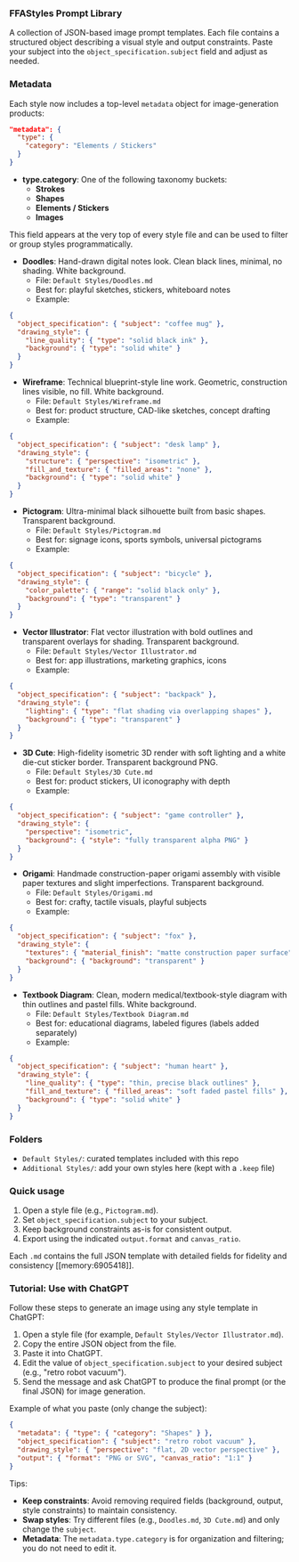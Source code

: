 ### FFAStyles Prompt Library

A collection of JSON-based image prompt templates. Each file contains a structured object describing a visual style and output constraints. Paste your subject into the `object_specification.subject` field and adjust as needed.

### Metadata

Each style now includes a top-level `metadata` object for image-generation products:

```json
"metadata": {
  "type": {
    "category": "Elements / Stickers"
  }
}
```

- **type.category**: One of the following taxonomy buckets:
  - **Strokes**
  - **Shapes**
  - **Elements / Stickers**
  - **Images**

This field appears at the very top of every style file and can be used to filter or group styles programmatically.

- **Doodles**: Hand-drawn digital notes look. Clean black lines, minimal, no shading. White background.
  - File: `Default Styles/Doodles.md`
  - Best for: playful sketches, stickers, whiteboard notes
  - Example:
```json
{
  "object_specification": { "subject": "coffee mug" },
  "drawing_style": {
    "line_quality": { "type": "solid black ink" },
    "background": { "type": "solid white" }
  }
}
```

- **Wireframe**: Technical blueprint-style line work. Geometric, construction lines visible, no fill. White background.
  - File: `Default Styles/Wireframe.md`
  - Best for: product structure, CAD-like sketches, concept drafting
  - Example:
```json
{
  "object_specification": { "subject": "desk lamp" },
  "drawing_style": {
    "structure": { "perspective": "isometric" },
    "fill_and_texture": { "filled_areas": "none" },
    "background": { "type": "solid white" }
  }
}
```

- **Pictogram**: Ultra-minimal black silhouette built from basic shapes. Transparent background.
  - File: `Default Styles/Pictogram.md`
  - Best for: signage icons, sports symbols, universal pictograms
  - Example:
```json
{
  "object_specification": { "subject": "bicycle" },
  "drawing_style": {
    "color_palette": { "range": "solid black only" },
    "background": { "type": "transparent" }
  }
}
```

- **Vector Illustrator**: Flat vector illustration with bold outlines and transparent overlays for shading. Transparent background.
  - File: `Default Styles/Vector Illustrator.md`
  - Best for: app illustrations, marketing graphics, icons
  - Example:
```json
{
  "object_specification": { "subject": "backpack" },
  "drawing_style": {
    "lighting": { "type": "flat shading via overlapping shapes" },
    "background": { "type": "transparent" }
  }
}
```

- **3D Cute**: High-fidelity isometric 3D render with soft lighting and a white die-cut sticker border. Transparent background PNG.
  - File: `Default Styles/3D Cute.md`
  - Best for: product stickers, UI iconography with depth
  - Example:
```json
{
  "object_specification": { "subject": "game controller" },
  "drawing_style": {
    "perspective": "isometric",
    "background": { "style": "fully transparent alpha PNG" }
  }
}
```

- **Origami**: Handmade construction-paper origami assembly with visible paper textures and slight imperfections. Transparent background.
  - File: `Default Styles/Origami.md`
  - Best for: crafty, tactile visuals, playful subjects
  - Example:
```json
{
  "object_specification": { "subject": "fox" },
  "drawing_style": {
    "textures": { "material_finish": "matte construction paper surface" },
    "background": { "background": "transparent" }
  }
}
```

- **Textbook Diagram**: Clean, modern medical/textbook-style diagram with thin outlines and pastel fills. White background.
  - File: `Default Styles/Textbook Diagram.md`
  - Best for: educational diagrams, labeled figures (labels added separately)
  - Example:
```json
{
  "object_specification": { "subject": "human heart" },
  "drawing_style": {
    "line_quality": { "type": "thin, precise black outlines" },
    "fill_and_texture": { "filled_areas": "soft faded pastel fills" },
    "background": { "type": "solid white" }
  }
}
```

### Folders

- `Default Styles/`: curated templates included with this repo
- `Additional Styles/`: add your own styles here (kept with a `.keep` file)

### Quick usage

1. Open a style file (e.g., `Pictogram.md`).
2. Set `object_specification.subject` to your subject.
3. Keep background constraints as-is for consistent output.
4. Export using the indicated `output.format` and `canvas_ratio`.

Each `.md` contains the full JSON template with detailed fields for fidelity and consistency [[memory:6905418]].


### Tutorial: Use with ChatGPT

Follow these steps to generate an image using any style template in ChatGPT:

1. Open a style file (for example, `Default Styles/Vector Illustrator.md`).
2. Copy the entire JSON object from the file.
3. Paste it into ChatGPT.
4. Edit the value of `object_specification.subject` to your desired subject (e.g., "retro robot vacuum").
5. Send the message and ask ChatGPT to produce the final prompt (or the final JSON) for image generation.

Example of what you paste (only change the subject):
```json
{
  "metadata": { "type": { "category": "Shapes" } },
  "object_specification": { "subject": "retro robot vacuum" },
  "drawing_style": { "perspective": "flat, 2D vector perspective" },
  "output": { "format": "PNG or SVG", "canvas_ratio": "1:1" }
}
```

Tips:
- **Keep constraints**: Avoid removing required fields (background, output, style constraints) to maintain consistency.
- **Swap styles**: Try different files (e.g., `Doodles.md`, `3D Cute.md`) and only change the `subject`.
- **Metadata**: The `metadata.type.category` is for organization and filtering; you do not need to edit it.

